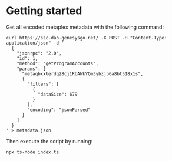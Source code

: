 # Getting started

Get all encoded metaplex metadata with the following command:

```
curl https://ssc-dao.genesysgo.net/ -X POST -H "Content-Type: application/json" -d '
  {
    "jsonrpc": "2.0",
    "id": 1,
    "method": "getProgramAccounts",
    "params": [
      "metaqbxxUerdq28cj1RbAWkYQm3ybzjb6a8bt518x1s",
      {
        "filters": [
          {
            "dataSize": 679
          }
        ],
        "encoding": "jsonParsed"
      }
    ]
  }
' > metadata.json
```

Then execute the script by running:
```
npx ts-node index.ts 
```